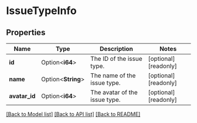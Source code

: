 # IssueTypeInfo

## Properties

Name | Type | Description | Notes
------------ | ------------- | ------------- | -------------
**id** | Option<**i64**> | The ID of the issue type. | [optional][readonly]
**name** | Option<**String**> | The name of the issue type. | [optional][readonly]
**avatar_id** | Option<**i64**> | The avatar of the issue type. | [optional][readonly]

[[Back to Model list]](../README.md#documentation-for-models) [[Back to API list]](../README.md#documentation-for-api-endpoints) [[Back to README]](../README.md)


